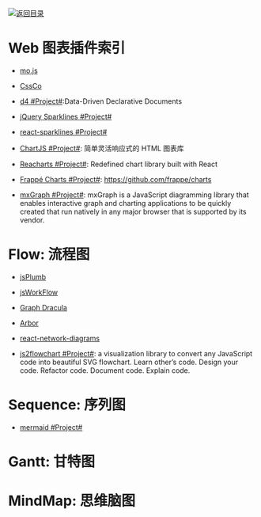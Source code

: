 [![返回目录](https://parg.co/UGo)](https://parg.co/b4z)

# Web 图表插件索引

* [mo.js](https://github.com/legomushroom/mojs)

* [CssCo](http://www.cssco.co/)

* [d4 #Project#](https://github.com/joelburget/d4):Data-Driven Declarative Documents

* [jQuery Sparklines #Project#](http://omnipotent.net/jquery.sparkline/#s-about)

* [react-sparklines #Project#](https://github.com/borisyankov/react-sparklines)

* [ChartJS #Project#](http://www.chartjs.org/): 简单灵活响应式的 HTML 图表库

* [Reacharts #Project#](http://recharts.org/): Redefined chart library built with React

* [Frappé Charts #Project#](https://github.com/frappe/charts): https://github.com/frappe/charts

* [mxGraph #Project#](https://jgraph.github.io/mxgraph/): mxGraph is a JavaScript diagramming library that enables interactive graph and charting applications to be quickly created that run natively in any major browser that is supported by its vendor.

# Flow: 流程图

* [jsPlumb](https://github.com/sporritt/jsPlumb)

* [jsWorkFlow](https://github.com/hemantsshetty/jsWorkflow)

* [Graph Dracula](https://www.graphdracula.net/)

* [Arbor](https://github.com/samizdatco/arbor)

* [react-network-diagrams](https://github.com/esnet/react-network-diagrams)

* [js2flowchart #Project#](https://github.com/Bogdan-Lyashenko/js-code-to-svg-flowchart): a visualization library to convert any JavaScript code into beautiful SVG flowchart. Learn other’s code. Design your code. Refactor code. Document code. Explain code.

# Sequence: 序列图

* [mermaid #Project#](https://github.com/knsv/mermaid)

# Gantt: 甘特图

# MindMap: 思维脑图
